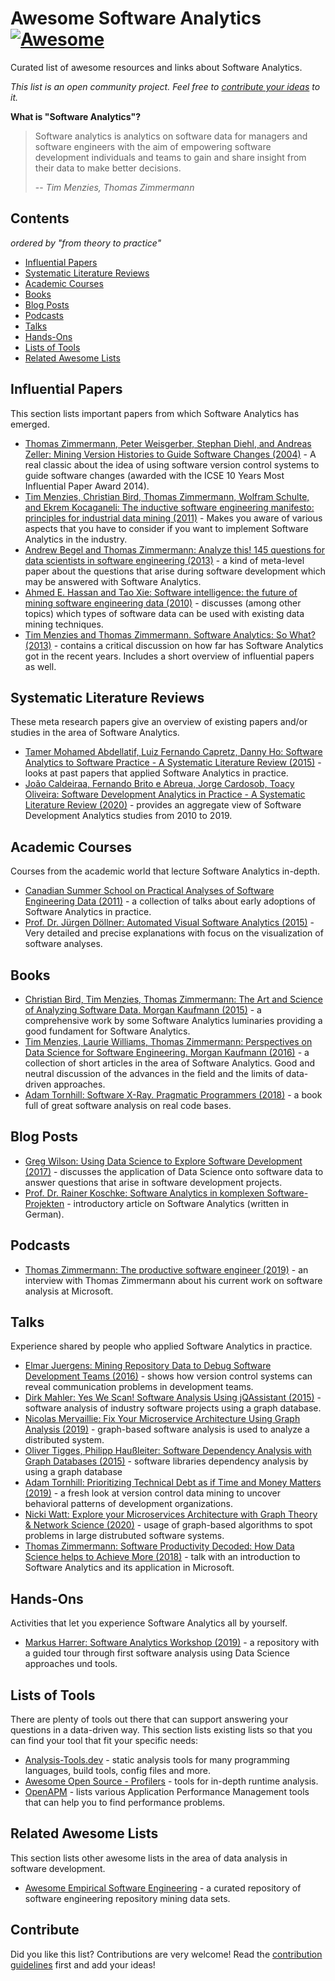 # Awesome Software Analytics [![Awesome](https://awesome.re/badge-flat2.svg)](https://awesome.re)


Curated list of awesome resources and links about Software Analytics.

*This list is an open community project. Feel free to [contribute your ideas](contributing.md) to it.*

**What is "Software Analytics"?**  

> Software analytics is analytics on software data for managers and software engineers with the aim of empowering software development individuals and teams to gain and share insight from their data to make better decisions. 
>
> -- <cite>Tim Menzies, Thomas Zimmermann</cite>

## Contents

_ordered by "from theory to practice"_

- [Influential Papers](#influential-papers)
- [Systematic Literature Reviews](#systematic-literature-reviews)
- [Academic Courses](#academic-courses)
- [Books](#books)
- [Blog Posts](#blog-posts)
- [Podcasts](#podcasts)
- [Talks](#talks)
- [Hands-Ons](#hands-ons)
- [Lists of Tools](#lists-of-tools)
- [Related Awesome Lists](#related-awesome-lists)

## Influential Papers

This section lists important papers from which Software Analytics has emerged.

- [Thomas Zimmermann, Peter Weisgerber, Stephan Diehl, and Andreas Zeller: Mining Version Histories to Guide Software Changes (2004)](https://www.st.uni-trier.de/~diehl/pubs/icse04.pdf) - A real classic about the idea of using software version control systems to guide software changes (awarded with the ICSE 10 Years Most Influential Paper Award 2014).
- [Tim Menzies, Christian Bird, Thomas Zimmermann, Wolfram Schulte, and Ekrem Kocaganeli: The inductive software engineering manifesto: principles for industrial data mining (2011)](http://citeseerx.ist.psu.edu/viewdoc/download?doi=10.1.1.352.9342&rep=rep1&type=pdf) - Makes you aware of various aspects that you have to consider if you want to implement Software Analytics in the industry.
- [Andrew Begel and Thomas Zimmermann: Analyze this! 145 questions for data scientists in software engineering (2013)](https://www.microsoft.com/en-us/research/wp-content/uploads/2016/02/MSR-TR-2013-111.pdf) - a kind of meta-level paper about the questions that arise during software development which may be answered with Software Analytics.
- [Ahmed E. Hassan and Tao Xie: Software intelligence: the future of mining software engineering data (2010)](https://www.researchgate.net/publication/221560786_Software_Intelligence_The_Future_of_Mining_Software_Engineering_Data_ABSTRACT) - discusses (among other topics) which types of software data can be used with existing data mining techniques.
- [Tim Menzies and Thomas Zimmermann. Software Analytics: So What? (2013)](https://www.researchgate.net/publication/260649759_Software_Analytics_So_What) - contains a critical discussion on how far has Software Analytics got in the recent years. Includes a short overview of influential papers as well.

## Systematic Literature Reviews

These meta research papers give an overview of existing papers and/or studies in the area of Software Analytics.

- [Tamer Mohamed Abdellatif, Luiz Fernando Capretz, Danny Ho: Software Analytics to Software Practice - A Systematic Literature Review (2015)](https://arxiv.org/ftp/arxiv/papers/1511/1511.04109.pdf) - looks at past papers that applied Software Analytics in practice.
- [João Caldeiraa, Fernando Brito e Abreua, Jorge Cardosob, Toacy Oliveira: Software Development Analytics in Practice - A Systematic Literature Review (2020)](https://arxiv.org/pdf/2007.10213) - provides an aggregate view of Software Development Analytics studies from 2010 to 2019.

## Academic Courses

Courses from the academic world that lecture Software Analytics in-depth.

- [Canadian Summer School on Practical Analyses of Software Engineering Data (2011)](http://pased.soccerlab.polymtl.ca/schedule.php) - a collection of talks about early adoptions of Software Analytics in practice.
- [Prof. Dr. Jürgen Döllner: Automated Visual Software Analytics (2015)](https://open.hpi.de/courses/softwareanalytics2015) - Very detailed and precise explanations with focus on the visualization of software analyses.

## Books

- [Christian Bird, Tim Menzies, Thomas Zimmermann: The Art and Science of Analyzing Software Data. Morgan Kaufmann (2015)](https://github.com/ds4se/chapters) - a comprehensive work by some Software Analytics luminaries providing a good fundament for Software Analytics.
- [Tim Menzies, Laurie Williams, Thomas Zimmermann: Perspectives on Data Science for Software Engineering. Morgan Kaufmann (2016)](https://www.elsevier.com/books/perspectives-on-data-science-for-software-engineering/menzies/978-0-12-804206-9) - a collection of short articles in the area of Software Analytics. Good and neutral discussion of the advances in the field and the limits of data-driven approaches.
- [Adam Tornhill: Software X-Ray. Pragmatic Programmers (2018)](https://pragprog.com/book/atevol/software-design-x-rays) - a book full of great software analysis on real code bases.

## Blog Posts

- [Greg Wilson: Using Data Science to Explore Software Development (2017)](https://www.datacamp.com/community/blog/data-science-software-engineering) - discusses the application of Data Science onto software data to answer questions that arise in software development projects.
- [Prof. Dr. Rainer Koschke: Software Analytics in komplexen Software-Projekten](https://www.embedded-software-engineering.de/software-analytics-in-komplexen-software-projekten-a-837834/) - introductory article on Software Analytics (written in German).

## Podcasts

- [Thomas Zimmermann: The productive software engineer (2019)](https://www.microsoft.com/en-us/research/podcast/the-productive-software-engineer-with-dr-tom-zimmermann/) - an interview with Thomas Zimmermann about his current work on software analysis at Microsoft.

## Talks

Experience shared by people who applied Software Analytics in practice.

- [Elmar Juergens: Mining Repository Data to Debug Software Development Teams (2016)](https://www.youtube.com/watch?v=HJg5l9KTLBk) - shows how version control systems can reveal communication problems in development teams.
- [Dirk Mahler: Yes We Scan! Software Analysis Using jQAssistant (2015)](https://www.youtube.com/watch?v=6jDdhW1Wu6A) - software analysis of industry software projects using a graph database.
- [Nicolas Mervaillie: Fix Your Microservice Architecture Using Graph Analysis (2019)](https://www.youtube.com/watch?v=EVtD7OCUIac) - graph-based software analysis is used to analyze a distributed system.
- [Oliver Tigges, Philipp Haußleiter: Software Dependency Analysis with Graph Databases (2015)](https://www.youtube.com/watch?v=LpmWgCOP4kQ) - software libraries dependency analysis by using a graph database
- [Adam Tornhill: Prioritizing Technical Debt as if Time and Money Matters (2019)](https://www.youtube.com/watch?v=fl4aZ2KXBsQ) - a fresh look at version control data mining to uncover behavioral patterns of development organizations.
- [Nicki Watt: Explore your Microservices Architecture with Graph Theory & Network Science (2020)](https://www.youtube.com/watch?v=0G5O1ffYIPI) - usage of graph-based algorithms to spot problems in large distrubuted software systems.
- [Thomas Zimmermann: Software Productivity Decoded: How Data Science helps to Achieve More (2018)](https://youtube.com/watch?v=I_AVRfAS7Eg) - talk with an introduction to Software Analytics and its application in Microsoft.



## Hands-Ons

Activities that let you experience Software Analytics all by yourself.

- [Markus Harrer: Software Analytics Workshop (2019)](https://github.com/feststelltaste/software-analytics-workshop) - a repository with a guided tour through first software analysis using Data Science approaches und tools.

## Lists of Tools

There are plenty of tools out there that can support answering your questions in a data-driven way. This section lists existing lists so that you can find your tool that fit your specific needs:

* [Analysis-Tools.dev](https://analysis-tools.dev/) - static analysis tools for many programming languages, build tools, config files and more.
* [Awesome Open Source - Profilers](https://awesomeopensource.com/projects/profiler) - tools for in-depth runtime analysis.
* [OpenAPM](https://openapm.io/landscape) - lists various Application Performance Management tools that can help you to find performance problems.

## Related Awesome Lists

This section lists other awesome lists in the area of data analysis in software development.

* [Awesome Empirical Software Engineering](https://github.com/dspinellis/awesome-msr) - a curated repository of software engineering repository mining data sets.

## Contribute

Did you like this list? Contributions are very welcome! Read the [contribution guidelines](contributing.md) first and add your ideas!
